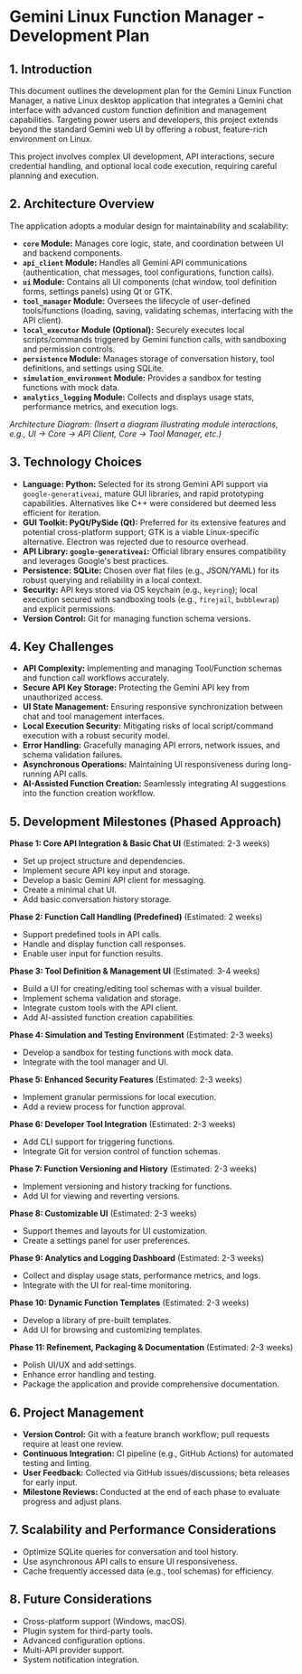 # Gemini Linux Function Manager - Development Plan

## 1. Introduction
This document outlines the development plan for the Gemini Linux Function Manager, a native Linux desktop application that integrates a Gemini chat interface with advanced custom function definition and management capabilities. Targeting power users and developers, this project extends beyond the standard Gemini web UI by offering a robust, feature-rich environment on Linux.

This project involves complex UI development, API interactions, secure credential handling, and optional local code execution, requiring careful planning and execution.

## 2. Architecture Overview
The application adopts a modular design for maintainability and scalability:
- **`core` Module:** Manages core logic, state, and coordination between UI and backend components.
- **`api_client` Module:** Handles all Gemini API communications (authentication, chat messages, tool configurations, function calls).
- **`ui` Module:** Contains all UI components (chat window, tool definition forms, settings panels) using Qt or GTK.
- **`tool_manager` Module:** Oversees the lifecycle of user-defined tools/functions (loading, saving, validating schemas, interfacing with the API client).
- **`local_executor` Module (Optional):** Securely executes local scripts/commands triggered by Gemini function calls, with sandboxing and permission controls.
- **`persistence` Module:** Manages storage of conversation history, tool definitions, and settings using SQLite.
- **`simulation_environment` Module:** Provides a sandbox for testing functions with mock data.
- **`analytics_logging` Module:** Collects and displays usage stats, performance metrics, and execution logs.

*Architecture Diagram:*
*(Insert a diagram illustrating module interactions, e.g., UI -> Core -> API Client, Core -> Tool Manager, etc.)*

## 3. Technology Choices
- **Language: Python:** Selected for its strong Gemini API support via `google-generativeai`, mature GUI libraries, and rapid prototyping capabilities. Alternatives like C++ were considered but deemed less efficient for iteration.
- **GUI Toolkit: PyQt/PySide (Qt):** Preferred for its extensive features and potential cross-platform support; GTK is a viable Linux-specific alternative. Electron was rejected due to resource overhead.
- **API Library: `google-generativeai`:** Official library ensures compatibility and leverages Google's best practices.
- **Persistence: SQLite:** Chosen over flat files (e.g., JSON/YAML) for its robust querying and reliability in a local context.
- **Security:** API keys stored via OS keychain (e.g., `keyring`); local execution secured with sandboxing tools (e.g., `firejail`, `bubblewrap`) and explicit permissions.
- **Version Control:** Git for managing function schema versions.

## 4. Key Challenges
- **API Complexity:** Implementing and managing Tool/Function schemas and function call workflows accurately.
- **Secure API Key Storage:** Protecting the Gemini API key from unauthorized access.
- **UI State Management:** Ensuring responsive synchronization between chat and tool management interfaces.
- **Local Execution Security:** Mitigating risks of local script/command execution with a robust security model.
- **Error Handling:** Gracefully managing API errors, network issues, and schema validation failures.
- **Asynchronous Operations:** Maintaining UI responsiveness during long-running API calls.
- **AI-Assisted Function Creation:** Seamlessly integrating AI suggestions into the function creation workflow.

## 5. Development Milestones (Phased Approach)
**Phase 1: Core API Integration & Basic Chat UI** (Estimated: 2-3 weeks)
- Set up project structure and dependencies.
- Implement secure API key input and storage.
- Develop a basic Gemini API client for messaging.
- Create a minimal chat UI.
- Add basic conversation history storage.

**Phase 2: Function Call Handling (Predefined)** (Estimated: 2 weeks)
- Support predefined tools in API calls.
- Handle and display function call responses.
- Enable user input for function results.

**Phase 3: Tool Definition & Management UI** (Estimated: 3-4 weeks)
- Build a UI for creating/editing tool schemas with a visual builder.
- Implement schema validation and storage.
- Integrate custom tools with the API client.
- Add AI-assisted function creation capabilities.

**Phase 4: Simulation and Testing Environment** (Estimated: 2-3 weeks)
- Develop a sandbox for testing functions with mock data.
- Integrate with the tool manager and UI.

**Phase 5: Enhanced Security Features** (Estimated: 2-3 weeks)
- Implement granular permissions for local execution.
- Add a review process for function approval.

**Phase 6: Developer Tool Integration** (Estimated: 2-3 weeks)
- Add CLI support for triggering functions.
- Integrate Git for version control of function schemas.

**Phase 7: Function Versioning and History** (Estimated: 2-3 weeks)
- Implement versioning and history tracking for functions.
- Add UI for viewing and reverting versions.

**Phase 8: Customizable UI** (Estimated: 2-3 weeks)
- Support themes and layouts for UI customization.
- Create a settings panel for user preferences.

**Phase 9: Analytics and Logging Dashboard** (Estimated: 2-3 weeks)
- Collect and display usage stats, performance metrics, and logs.
- Integrate with the UI for real-time monitoring.

**Phase 10: Dynamic Function Templates** (Estimated: 2-3 weeks)
- Develop a library of pre-built templates.
- Add UI for browsing and customizing templates.

**Phase 11: Refinement, Packaging & Documentation** (Estimated: 2-3 weeks)
- Polish UI/UX and add settings.
- Enhance error handling and testing.
- Package the application and provide comprehensive documentation.

## 6. Project Management
- **Version Control:** Git with a feature branch workflow; pull requests require at least one review.
- **Continuous Integration:** CI pipeline (e.g., GitHub Actions) for automated testing and linting.
- **User Feedback:** Collected via GitHub issues/discussions; beta releases for early input.
- **Milestone Reviews:** Conducted at the end of each phase to evaluate progress and adjust plans.

## 7. Scalability and Performance Considerations
- Optimize SQLite queries for conversation and tool history.
- Use asynchronous API calls to ensure UI responsiveness.
- Cache frequently accessed data (e.g., tool schemas) for efficiency.

## 8. Future Considerations
- Cross-platform support (Windows, macOS).
- Plugin system for third-party tools.
- Advanced configuration options.
- Multi-API provider support.
- System notification integration.